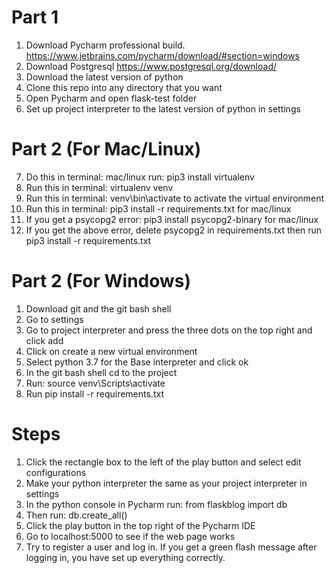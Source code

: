 # Part 1
1. Download Pycharm professional build. https://www.jetbrains.com/pycharm/download/#section=windows
2. Download Postgresql https://www.postgresql.org/download/
3. Download the latest version of python
4. Clone this repo into any directory that you want
5. Open Pycharm and open flask-test folder
6. Set up project interpreter to the latest version of python in settings

# Part 2 (For Mac/Linux)
7. Do this in terminal: mac/linux run: pip3 install virtualenv
8. Run this in terminal: virtualenv venv
9. Run this in terminal: venv\bin\activate to activate the virtual environment
10. Run this in terminal: pip3 install -r requirements.txt for mac/linux
11. If you get a psycopg2 error: pip3 install psycopg2-binary for mac/linux
12. If you get the above error, delete psycopg2 in requirements.txt then run pip3 install -r requirements.txt

# Part 2 (For Windows)
1. Download git and the git bash shell
7. Go to settings
8. Go to project interpreter and press the three dots on the top right and click add
9. Click on create a new virtual environment
10. Select python 3.7 for the Base interpreter and click ok
11. In the git bash shell cd to the project
12. Run: source venv\Scripts\activate
13. Run pip install -r requirements.txt

# Steps
1. Click the rectangle box to the left of the play button and select edit configurations
2. Make your python interpreter the same as your project interpreter in settings
1. In the python console in Pycharm run: from flaskblog import db
2. Then run: db.create_all()
2. Click the play button in the top right of the Pycharm IDE
3. Go to localhost:5000 to see if the web page works
4. Try to register a user and log in. If you get a green flash message after logging in, you have set up everything correctly.
